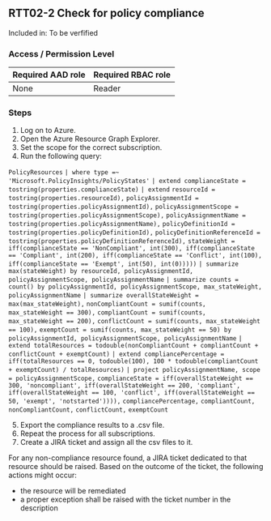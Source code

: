 ## RTT02-2 Check for policy compliance

Included in: To be verfified

### Access / Permission Level

| Required AAD role | Required RBAC role     |
|-------------------|------------------------|
| None              | Reader                 |

### Steps

1. Log on to Azure.
2. Open the Azure Resource Graph Explorer.
3. Set the scope for the correct subscription.
4. Run the following query:

`PolicyResources`
`| where type =~ 'Microsoft.PolicyInsights/PolicyStates'`
`| extend complianceState = tostring(properties.complianceState)`
`| extend`
	`resourceId = tostring(properties.resourceId),`
	`policyAssignmentId = tostring(properties.policyAssignmentId),`
	`policyAssignmentScope = tostring(properties.policyAssignmentScope),`
	`policyAssignmentName = tostring(properties.policyAssignmentName),`
	`policyDefinitionId = tostring(properties.policyDefinitionId),`
	`policyDefinitionReferenceId = tostring(properties.policyDefinitionReferenceId),`
	`stateWeight = iff(complianceState == 'NonCompliant', int(300), iff(complianceState == 'Compliant', int(200), iff(complianceState == 'Conflict', int(100), iff(complianceState == 'Exempt', int(50), int(0)))))`
`| summarize max(stateWeight) by resourceId, policyAssignmentId, policyAssignmentScope, policyAssignmentName`
`| summarize counts = count() by policyAssignmentId, policyAssignmentScope, max_stateWeight, policyAssignmentName`
`| summarize overallStateWeight = max(max_stateWeight),`
`nonCompliantCount = sumif(counts, max_stateWeight == 300),`
`compliantCount = sumif(counts, max_stateWeight == 200),`
`conflictCount = sumif(counts, max_stateWeight == 100),`
`exemptCount = sumif(counts, max_stateWeight == 50) by policyAssignmentId, policyAssignmentScope, policyAssignmentName`
`| extend totalResources = todouble(nonCompliantCount + compliantCount + conflictCount + exemptCount)`
`| extend compliancePercentage = iff(totalResources == 0, todouble(100), 100 * todouble(compliantCount + exemptCount) / totalResources)`
`| project policyAssignmentName, scope = policyAssignmentScope,`
`complianceState = iff(overallStateWeight == 300, 'noncompliant', iff(overallStateWeight == 200, 'compliant', iff(overallStateWeight == 100, 'conflict', iff(overallStateWeight == 50, 'exempt', 'notstarted')))),`
`compliancePercentage,`
`compliantCount,`
`nonCompliantCount,`
`conflictCount,`
`exemptCount`

5. Export the compliance results to a .csv file.
6. Repeat the process for all subscriptions.
7. Create a JIRA ticket and assign all the csv files to it.

For any non-compliance resource found, a JIRA ticket dedicated to that resource should be raised. Based on the outcome of the ticket, the following actions might occur:
- the resource will be remediated
- a proper exception shall be raised with the ticket number in the description
